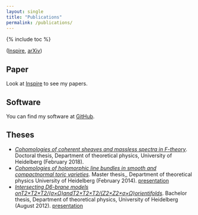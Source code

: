 ```yaml
---
layout: single
title: "Publications"
permalink: /publications/
---
```


{% include toc %}

 ([Inspire](https://inspirehep.net/author/profile/M.Bies.1),
 [arXiv](https://arxiv.org/search/hep-th?searchtype=author&query=Bies%2C+M))


## Paper

Look at [Inspire](https://inspirehep.net/author/profile/M.Bies.1) to see my papers.

<!--## Or that way?
2 | Mohamed Barakat, [*jets. A MAPLE-package for formal differential geometry*](http://www.algebra.mathematik.uni-siegen.de/barakat/casc/casc.pdf). Computer algebra in scientific computing, (EACA Konstanz), Springer, Berlin (2001), 1-12. 
1 | Mohamed Barakat and Martin Oberlack, Reduction and long time behaviour of homogeneous turbulence under spatially constant mean-velocity gradient. Advances in turbulence VIII: Proc. of the 8th European Turbulence Conference, Barcelona, Spain (2000), 865-868.-->

## Software
You can find my software at [GitHub](https://github.com/herearound).

## Theses
* [*Cohomologies of coherent sheaves and massless spectra in F-theory*](https://arxiv.org/abs/1802.08860). Doctoral thesis, Department of theoretical physics, University of Heidelberg (February 2018).
* [*Cohomologies of holomorphic line bundles in smooth and compactnormal toric varieties*](/Master_thesis_MartinBies.pdf). Master thesis,, Department of theoretical physics University of Heidelberg (February 2014). [presentation](/Master_thesis_presentation.pdf)
* [*Intersecting D6-brane models onT2×T2×T2/(σ×Ω)andT2×T2×T2/(Z2×Z2×σ×Ω)orientifolds*](/Bachelor_thesis_MartinBies.pdf). Bachelor thesis, Department of theoretical physics, University of Heidelberg (August 2012). [presentation](/Bachelor_thesis_presentation.pdf)
